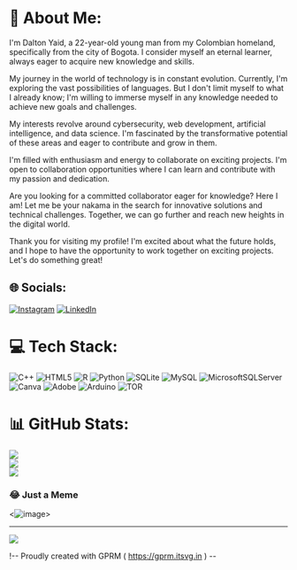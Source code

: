# 💫 About Me:
I'm Dalton Yaid, a 22-year-old young man from my Colombian homeland, specifically from the city of Bogota. I consider myself an eternal learner, always eager to acquire new knowledge and skills.

My journey in the world of technology is in constant evolution. Currently, I'm exploring the vast possibilities of languages. But I don't limit myself to what I already know; I'm willing to immerse myself in any knowledge needed to achieve new goals and challenges.

My interests revolve around cybersecurity, web development, artificial intelligence, and data science. I'm fascinated by the transformative potential of these areas and eager to contribute and grow in them.

I'm filled with enthusiasm and energy to collaborate on exciting projects. I'm open to collaboration opportunities where I can learn and contribute with my passion and dedication.

Are you looking for a committed collaborator eager for knowledge? Here I am! Let me be your nakama in the search for innovative solutions and technical challenges. Together, we can go further and reach new heights in the digital world.

Thank you for visiting my profile! I'm excited about what the future holds, and I hope to have the opportunity to work together on exciting projects. Let's do something great!




## 🌐 Socials:
[![Instagram](https://img.shields.io/badge/Instagram-%23E4405F.svg?logo=Instagram&logoColor=white)](https://instagram.com/@unchurcomas) [![LinkedIn](https://img.shields.io/badge/LinkedIn-%230077B5.svg?logo=linkedin&logoColor=white)](www.linkedin.com/in/dalton-yaid-torres-rondón-5b3251230) 



# 💻 Tech Stack:
![C++](https://img.shields.io/badge/c++-%2300599C.svg?style=for-the-badge&logo=c%2B%2B&logoColor=white) ![HTML5](https://img.shields.io/badge/html5-%23E34F26.svg?style=for-the-badge&logo=html5&logoColor=white) ![R](https://img.shields.io/badge/r-%23276DC3.svg?style=for-the-badge&logo=r&logoColor=white) ![Python](https://img.shields.io/badge/python-3670A0?style=for-the-badge&logo=python&logoColor=ffdd54) ![SQLite](https://img.shields.io/badge/sqlite-%2307405e.svg?style=for-the-badge&logo=sqlite&logoColor=white) ![MySQL](https://img.shields.io/badge/mysql-%2300000f.svg?style=for-the-badge&logo=mysql&logoColor=white) ![MicrosoftSQLServer](https://img.shields.io/badge/Microsoft%20SQL%20Server-CC2927?style=for-the-badge&logo=microsoft%20sql%20server&logoColor=white) ![Canva](https://img.shields.io/badge/Canva-%2300C4CC.svg?style=for-the-badge&logo=Canva&logoColor=white) ![Adobe](https://img.shields.io/badge/adobe-%23FF0000.svg?style=for-the-badge&logo=adobe&logoColor=white) ![Arduino](https://img.shields.io/badge/-Arduino-00979D?style=for-the-badge&logo=Arduino&logoColor=white) ![TOR](https://img.shields.io/badge/tor-%237E4798.svg?style=for-the-badge&logo=tor-project&logoColor=white)



# 📊 GitHub Stats:
![](https://github-readme-stats.vercel.app/api?username=DaltonYaid&theme=dark&hide_border=false&include_all_commits=false&count_private=false)<br/>
![](https://github-readme-streak-stats.herokuapp.com/?user=DaltonYaid&theme=dark&hide_border=false)<br/>
![](https://github-readme-stats.vercel.app/api/top-langs/?username=DaltonYaid&theme=dark&hide_border=false&include_all_commits=false&count_private=false&layout=compact)






### 😂 Just a Meme
<![image](https://github.com/DaltonYaid/DaltonYaid/assets/116469382/42240567-3f35-44b9-afb7-56642921bda6)>

---
[![](https://visitcount.itsvg.in/api?id=DaltonYaid&icon=0&color=0)](https://visitcount.itsvg.in)

!-- Proudly created with GPRM ( https://gprm.itsvg.in ) --
